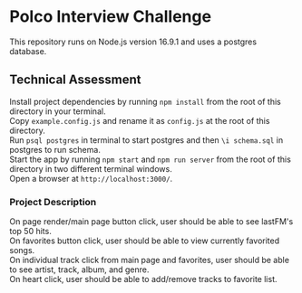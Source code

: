 # Polco Interview Challenge

This repository runs on Node.js version 16.9.1 and uses a postgres database.


## Technical Assessment

Install project dependencies by running `npm install` from the root of this directory in your terminal. <br/>
Copy `example.config.js` and rename it as `config.js` at the root of this directory. <br/>
Run `psql postgres` in terminal to start postgres and then `\i schema.sql` in postgres to run schema. <br/>
Start the app by running `npm start` and `npm run server` from the root of this directory in two different terminal windows. <br/>
Open a browser at `http://localhost:3000/`. <br/>


### Project Description
On page render/main page button click, user should be able to see lastFM's top 50 hits. <br/>
On favorites button click, user should be able to view currently favorited songs. <br/>
On individual track click from main page and favorites, user should be able to see artist, track, album, and genre. <br/>
On heart click, user should be able to add/remove tracks to favorite list. <br/>
